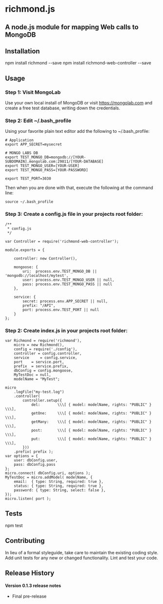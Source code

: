 
richmond.js
================

A node.js module for mapping Web calls to MongoDB
-------------------------------------------------

## Installation

  npm install richmond --save
  npm install richmond-web-controller --save

## Usage

### Step 1: Visit MongoLab

Use your own local install of MongoDB or visit https://mongolab.com 
and create a free test database, writing down the credentials.

### Step 2: Edit ~/.bash_profile

Using your favorite plain text editor add the following to ~/.bash_profile:

    # Application
    export APP_SECRET=mysecret

    # MONGO LABS DB
    export TEST_MONGO_DB=mongodb://[YOUR-SUBDOMAIN].mongolab.com:29811/[YOUR-DATABASE]
    export TEST_MONGO_USER=[YOUR-USER]
    export TEST_MONGO_PASS=[YOUR-PASSWORD]

    export TEST_PORT=3030
    
Then when you are done with that, execute the following at the command line:

    source ~/.bash_profile

### Step 3: Create a config.js file in your projects root folder:

    /**
     * config.js
     */

    var Controller = require('richmond-web-controller');

    module.exports = {
		
	    controller: new Controller(),
		
	    mongoose: {
		    uri:  process.env.TEST_MONGO_DB || 'mongodb://localhost/mytest',
		    user: process.env.TEST_MONGO_USER || null,
		    pass: process.env.TEST_MONGO_PASS || null	
	    },
		
	    service: {
		    secret: process.env.APP_SECRET || null,
		    prefix: "/API",
		    port: process.env.TEST_PORT || null
	    }
    };

### Step 2: Create index.js in your projects root folder:

    var Richmond = require('richmond'),
	    micro = new Richmond(),
	    config = require('./config'),
	    controller = config.controller,
	    service   	= config.service,
	    port 	= service.port,
	    prefix 	= service.prefix,
	    dbConfig = config.mongoose,
	    MyTestDoc = null,
	    modelName = "MyTest";	

    micro
		.logFile("my-test.log")
		.controller( 
		  	controller.setup({ 
		  		del:  		\\\[ { model: modelName, rights: "PUBLIC" } \\\],
		  		getOne:  	\\\[ { model: modelName, rights: "PUBLIC" } \\\], 
		  		getMany:  	\\\[ { model: modelName, rights: "PUBLIC" } \\\],
		  		post: 		\\\[ { model: modelName, rights: "PUBLIC" } \\\],
		  		put: 		\\\[ { model: modelName, rights: "PUBLIC" } \\\],
		  	}))
		.prefix( prefix );	
    var options = {
        user: dbConfig.user,
        pass: dbConfig.pass
    };
    micro.connect( dbConfig.uri, options );
    MyTestDoc = micro.addModel( modelName, {
        email: 	{ type: String, required: true },
        status: { type: String, required: true },
        password: { type: String, select: false }, 
    });
    micro.listen( port );

## Tests

  npm test

## Contributing

In lieu of a formal styleguide, take care to maintain the existing coding style.
Add unit tests for any new or changed functionality. Lint and test your code.

## Release History

#### Version 0.1.3 release notes

* Final pre-release


